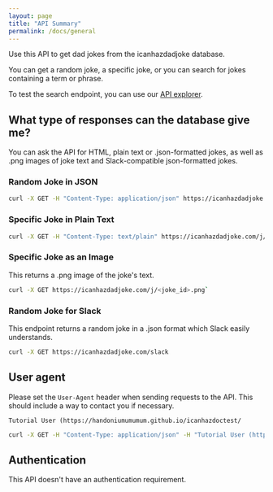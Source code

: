 ```yaml
---
layout: page
title: "API Summary"
permalink: /docs/general
---
```


Use this API to get dad jokes from the icanhazdadjoke database.

You can get a random joke, a specific joke, or you can search for jokes containing a term or phrase.

To test the search endpoint, you can use our [API explorer](https://handoniumumumum.github.io/icanhazdoctest/swagger).

## What type of responses can the database give me?

You can ask the API for HTML, plain text or .json-formatted jokes, as well as .png images of joke text and Slack-compatible json-formatted jokes.

### Random Joke in JSON

```bash
curl -X GET -H "Content-Type: application/json" https://icanhazdadjoke.com/
```

### Specific Joke in Plain Text

```bash
curl -X GET -H "Content-Type: text/plain" https://icanhazdadjoke.com/j/5oWLeFdxkjb
```

### Specific Joke as an Image

This returns a .png image of the joke's text.

```bash
curl -X GET https://icanhazdadjoke.com/j/<joke_id>.png`
```

### Random Joke for Slack

This endpoint returns a random joke in a .json format which Slack easily understands. 

```bash
curl -X GET https://icanhazdadjoke.com/slack
```

## User agent

Please set the `User-Agent` header when sending requests to the API. This should include a way to contact you if necessary.

`Tutorial User (https://handoniumumumum.github.io/icanhazdoctest/`

```bash
curl -X GET -H "Content-Type: application/json" -H "Tutorial User (https://handoniumumumum.github.io/icanhazdoctest/" https://icanhazdadjoke.com/graphql`
```

## Authentication

This API doesn't have an authentication requirement.